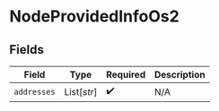 # NodeProvidedInfoOs2


## Fields

| Field              | Type               | Required           | Description        |
| ------------------ | ------------------ | ------------------ | ------------------ |
| `addresses`        | List[*str*]        | :heavy_check_mark: | N/A                |